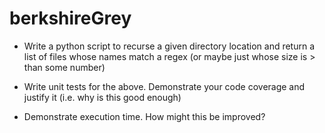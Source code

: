 # berkshireGrey

* Write a python script to recurse a given directory location and return a list of files whose names match a regex (or maybe just whose size is > than some number)

* Write unit tests for the above.  Demonstrate your code coverage and justify it (i.e. why is this good enough)

* Demonstrate execution time.  How might this be improved?

